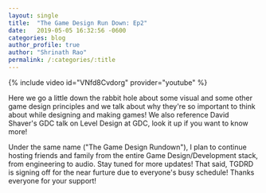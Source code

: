 ```yaml
---
layout: single 
title:  "The Game Design Run Down: Ep2"
date:   2019-05-05 16:32:56 -0600
categories: blog
author_profile: true
author: "Shrinath Rao"
permalink: /:categories/:title
---
```



{% include video id="VNfd8Cvdorg" provider="youtube" %}


Here we go a little down the rabbit hole about some visual and some other game design principles and we talk about why they're so important to think about while designing and making games! We also reference David Shaver's GDC talk on Level Design at GDC, look it up if you want to know more!

Under the same name ("The Game Design Rundown"), I plan to continue hosting friends and family from the entire Game Design/Development stack, from engineering to audio. Stay tuned for more updates! That said, TGDRD is signing off for the near furture due to everyone's busy schedule! Thanks everyone for your support!